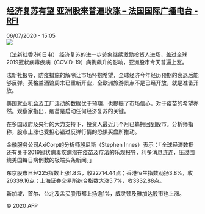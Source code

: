 <!--1594047379000-->
[经济复苏有望 亚洲股来普遍收涨 – 法国国际广播电台 - RFI](http://www.rfi.fr//cn/contenu/20200706-%E7%BB%8F%E6%B5%8E%E5%A4%8D%E8%8B%8F%E6%9C%89%E6%9C%9B-%E4%BA%9A%E6%B4%B2%E8%82%A1%E6%9D%A5%E6%99%AE%E9%81%8D%E6%94%B6%E6%B6%A8)
------

<div>06/07/2020 - 15:05</div><img src="https://s.rfi.fr/media/display/c01a8d62-bf8e-11ea-bce2-005056bff430/w:310/p:16x9/eco0003b.200706210501.jpg"><div class="t-content__body u-clearfix"><div class="m-interstitial"></div><p>（法新社香港6日电）    经济复苏的进一步迹象继续激励投资人进场，盖过全球2019冠状病毒疾病（COVID-19）病例飙升的影响，亚洲股市今天普遍上涨。</p><p>    法新社报导，防疫措施的解除让市场怀抱希望，全球经济今年经历预期的衰退后能够反弹。英格兰酒馆周末已重新开业，全欧洲旅游景点不是已经开放，就是准备开放。</p><p>    美国就业机会及工厂活动的数据优于预期，也提振了市场信心，对于疫苗的希望亦然。观察家指出，疫苗是启动任何经济复苏的关键。</p><p>    在多国政府及央行的大力支持下，投资人最近几个月已蜂拥回到股市。分析师指称，股市上涨也受担心错过反弹行情的恐惧买盘所推动。</p><p>    金融服务公司AxiCorp的分析师殷尼斯（Stephen Innes）表示：「全球经济数据还有关于2019冠状病毒疾病潜在疫苗及疗法的乐观报导，利多消息连连，压过围绕美国每日病例数的极端头条新闻。」</p><p>    东京股市日经225指数上涨1.8%，收22714.44点；香港恒生指数劲扬3.8%，收26339.16点；上海证券交易所综合指数大涨5.7%，收3332.88点。</p><p>    新加坡、首尔、台北及孟买股市都上扬逾1%，威灵顿及雅加达股市也上涨。</p><p class="t-copyright">© 2020 AFP</p>        </div>
